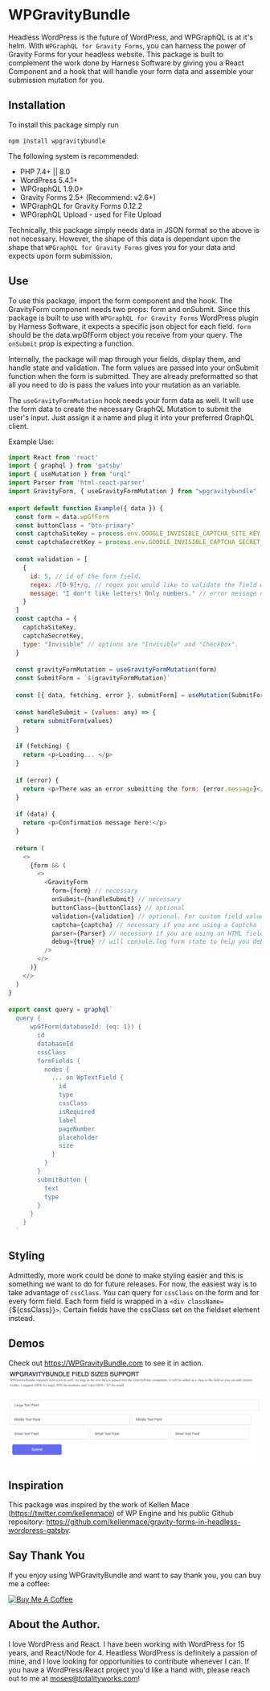 # WPGravityBundle

Headless WordPress is the future of WordPress, and WPGraphQL is at it's helm. With `WPGraphQL for Gravity Forms`, you can harness the power of Gravity Forms for your headless website. This package is built to complement the work done by Harness Software by giving you a React Component and a hook that will handle your form data and assemble your submission mutation for you.

## Installation

To install this package simply run

`npm install wpgravitybundle`

The following system is recommended:
- PHP 7.4+ || 8.0
- WordPress 5.4.1+
- WPGraphQL 1.9.0+
- Gravity Forms 2.5+ (Recommend: v2.6+)
- WPGraphQL for Gravity Forms 0.12.2
- WPGraphQL Upload - used for File Upload

Technically, this package simply needs data in JSON format so the above is not necessary. However, the shape of this data is dependant upon the shape that `WPGraphQL for Gravity Forms` gives you for your data and expects upon form submission.

## Use

To use this package, import the form component and the hook.
The GravityForm component needs two props: form and onSubmit.
Since this package is built to use with `WPGraphQL for Gravity Forms` WordPress plugin by Harness Software, it expects a specific json object for each field.
`form` should be the data.wpGfForm object you receive from your query.
The `onSubmit` prop is expecting a function.

Internally, the package will map through your fields, display them, and handle state and validation.
The form values are passed into your onSubmit function when the form is submitted.
They are already preformatted so that all you need to do is pass the values into your mutation as an variable.

The `useGravityFormMutation` hook needs your form data as well. It will use the form data to create the necessary GraphQL Mutation to submit the user's input. Just assign it a name and plug it into your preferred GraphQL client.

Example Use:

``` js
import React from 'react'
import { graphql } from 'gatsby'
import { useMutation } from "urql"
import Parser from 'html-react-parser'
import GravityForm, { useGravityFormMutation } from "wpgravitybundle"

export default function Example({ data }) {
  const form = data.wpGfForm
  const buttonClass = "btn-primary"
  const captchaSiteKey = process.env.GOOGLE_INVISIBLE_CAPTCHA_SITE_KEY
  const captchaSecretKey = process.env.GOODLE_INVISIBLE_CAPTCHA_SECRET_KEY

  const validation = [
    {
      id: 5, // id of the form field.
      regex: /[0-9]+/g, // regex you would like to validate the field with.
      message: "I don't like letters! Only numbers." // error message displayed if validation fails.
    }
  ]
  const captcha = { 
    captchaSiteKey, 
    captchaSecretKey,
    type: "Invisible" // options are "Invisible" and "Checkbox".
  }

  const gravityFormMutation = useGravityFormMutation(form)
  const SubmitForm = `${gravityFormMutation}`

  const [{ data, fetching, error }, submitForm] = useMutation(SubmitForm)

  const handleSubmit = (values: any) => {
    return submitForm(values)
  }

  if (fetching) {
    return <p>Loading... </p>
  }

  if (error) {
    return <p>There was an error submitting the form: {error.message}</p>
  }

  if (data) {
    return <p>Confirmation message here!</p>
  }

  return (
    <>
      {form && (
        <>
          <GravityForm
            form={form} // necessary
            onSubmit={handleSubmit} // necessary
            buttonClass={buttonClass} // optional
            validation={validation} // optional. For custom field value validation.
            captcha={captcha} // necessary if you are using a Captcha field.
            parser={Parser} // necessary if you are using an HTML field.
            debug={true} // will console.log form state to help you debug issues.
          />
        </>
      )}
    </>
  )
}

export const query = graphql`
  query {
      wpGfForm(databaseId: {eq: 1}) {
        id
        databaseId
        cssClass
        formFields {
          nodes {
            ... on WpTextField {
              id
              type
              cssClass
              isRequired
              label
              pageNumber
              placeholder
              size
            }
          }
        }
        submitButton {
          text
          type
        }
      }
    }
  `
```

## Styling

Admittedly, more work could be done to make styling easier and this is something we want to do for future releases.
For now, the easiest way is to take advantage of `cssClass`. You can query for `cssClass` on the form and for every form field.
Each form field is wrapped in a `<div className={`${cssClass}`}>`. Certain fields have the cssClass set on the fieldset element instead.

## Demos

Check out https://WPGravityBundle.com to see it in action.
![Example Form](./imgs/example.png)


## Inspiration

This package was inspired by the work of Kellen Mace (https://twitter.com/kellenmace) of WP Engine and his public Github repository: https://github.com/kellenmace/gravity-forms-in-headless-wordpress-gatsby.

## Say Thank You

If you enjoy using WPGravityBundle and want to say thank you, you can buy me a coffee:

<a href="https://www.buymeacoffee.com/mosesintech" target="_blank"><img src="https://www.buymeacoffee.com/assets/img/custom_images/orange_img.png" alt="Buy Me A Coffee" style="height: 41px !important;width: 174px !important;box-shadow: 0px 3px 2px 0px rgba(190, 190, 190, 0.5) !important;-webkit-box-shadow: 0px 3px 2px 0px rgba(190, 190, 190, 0.5) !important;"></a>

## About the Author.

I love WordPress and React.
I have been working with WordPress for 15 years, and React/Node for 4.
Headless WordPress is definitely a passion of mine, and I love looking for opportunities to contribute whenever I can.
If you have a WordPress/React project you'd like a hand with, please reach out to me at moses@totalityworks.com!